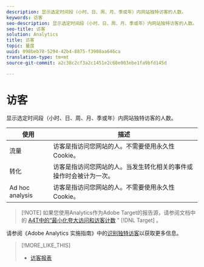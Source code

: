```yaml
---
description: 显示选定时间段（小时、日、周、月、季或年）内网站独特访客的人数。
keywords: 访客
seo-description: 显示选定时间段（小时、日、周、月、季或年）内网站独特访客的人数。
seo-title: 访客
solution: Analytics
title: 访客
topic: 量度
uuid: 098beb78-5294-42b4-8875-f3908aa646ca
translation-type: tm+mt
source-git-commit: a2c38c2cf3a2c1451e2c60e003ebe1fa9bfd145d

---
```



# 访客

显示选定时间段（小时、日、周、月、季或年）内网站独特访客的人数。

| 使用 | 描述 |
|---|---|
| 流量 | 访客是指访问您网站的人。不需要使用永久性 Cookie。 |
| 转化 | 访客是指访问您网站的人。当发生转化相关的事件或操作时会被计为一次。 |
| Ad hoc analysis | 访客是指访问您网站的人。不需要使用永久性 Cookie。 |

> [!NOTE] 如果您使用Analytics作为Adobe Target的报告源，请参阅文档中的 [A4T中的“最小化夸大访问和访客计数](https://marketing.adobe.com/resources/help/en_US/target/a4t/minimizing-inflated-visit-and-visitor-counts-a4t.html) ” [!DNL Target] 。

请参阅《Adobe Analytics 实施指南》中的[识别独特访客](https://marketing.adobe.com/resources/help/en_US/sc/implement/visid_overview.html)以获取更多信息。

>[!MORE_LIKE_THIS]
>
>* [访客报表](/help/components/c-variables/dimensionslist/reports-visitors.md)

